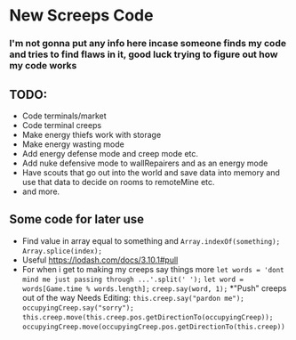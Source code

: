 # New Screeps Code


### I'm not gonna put any info here incase someone finds my code and tries to find flaws in it, good luck trying to figure out how my code works

## TODO:
* Code terminals/market
* Code terminal creeps
* Make energy thiefs work with storage
* Make energy wasting mode
* Add energy defense mode and creep mode etc.
* Add nuke defensive mode to wallRepairers and as an energy mode
* Have scouts that go out into the world and save data into memory and use that data to decide on rooms to remoteMine etc.
* and more.

## Some code for later use

* Find value in array equal to something and
`Array.indexOf(something);`
`Array.splice(index);`
* Useful https://lodash.com/docs/3.10.1#pull
* For when i get to making my creeps say things more
`let words = 'dont mind me just passing through ...'.split(' ');`
`let word = words[Game.time % words.length];`
`creep.say(word, 1);`
*"Push" creeps out of the way Needs Editing:
`this.creep.say("pardon me");`
`occupyingCreep.say("sorry");`
`this.creep.move(this.creep.pos.getDirectionTo(occupyingCreep));`
`occupyingCreep.move(occupyingCreep.pos.getDirectionTo(this.creep))`